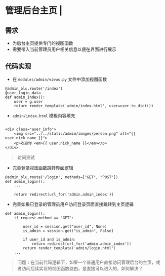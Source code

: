 # 管理后台主页 \|

## 需求 <a id="&#x9700;&#x6C42;"></a>

* 为后台主页提供专门的视图函数
* 需要带入当前管理员用户相关信息以便在界面进行展示

## 代码实现 <a id="&#x4EE3;&#x7801;&#x5B9E;&#x73B0;"></a>

* 在 `modules/admin/views.py` 文件中添加视图函数

```text
@admin_blu.route('/index')
@user_login_data
def admin_index():
    user = g.user
    return render_template('admin/index.html', user=user.to_dict())
```

* `admin/index.html` 模板内容填充

```text

<div class="user_info">
    <img src="../../static/admin/images/person.png" alt="{{ user.nick_name }}">
    <p>欢迎你 <em>{{ user.nick_name }}</em></p>
</div>
```

> 访问测试

* 完善登录视图函数跳转界面逻辑

```text
@admin_blu.route('/login', methods=["GET", "POST"])
def admin_login():
    ...
    
    return redirect(url_for('admin.admin_index'))
```

* 完善如果已登录的管理员用户访问登录页面直接跳转到主页逻辑

```text
def admin_login():
    if request.method == "GET":
        
        user_id = session.get("user_id", None)
        is_admin = session.get("is_admin", False)
        
        if user_id and is_admin:
            return redirect(url_for('admin.admin_index'))
        return render_template('admin/login.html')
    ...
```

> 问题：在当前代码逻辑下，如果一个普通用户直接访问管理后台的主页，或者访问后续实现的视图函数路由，是直接可以进入的，如何解决？

